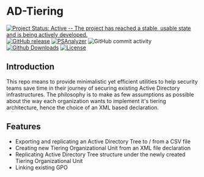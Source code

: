 # AD-Tiering
[![Project Status: Active -- The project has reached a stable, usable state and is being actively developed.](http://www.repostatus.org/badges/latest/active.svg)](http://www.repostatus.org/#active)
[![GitHub release](https://img.shields.io/github/release/h4n0sh1/ad-tiering.svg)](https://github.com/h4n0sh1/AD-Tiering)
[![PSAnalyzer](https://github.com/h4n0sh1/ad-tiering/actions/workflows/powershell.yml/badge.svg?branch=main&event=push)](https://github.com/h4n0sh1/ad-tiering/actions/workflows/powershell.yml)
![GitHub commit activity](https://img.shields.io/github/commit-activity/w/h4n0sh1/ad-tiering)
[![Github Downloads](https://img.shields.io/github/downloads/h4n0sh1/ad-tiering/total)](https://github.com/h4n0sh1/AD-Tiering)
[![License](https://img.shields.io/github/license/h4n0sh1/ad-tiering.svg)](https://github.com/h4n0sh1/ad-tiering/blob/master/LICENSE)

## Introduction

This repo means to provide minimalistic yet efficient utilities to help security teams save time in their journey of securing existing Active Directory infrastructures.
The philosophy is to make as few assumptions as possible about the way each organization wants to implement it's tiering architecture, hence the choice of an XML based declaration. 

## Features 

- Exporting and replicating an Active Directory Tree to / from a CSV file
- Creating new Tiering Organizational Unit from an XML file declaration
- Replicating Active Directory Tree structure under the newly created Tiering Organizational Unit
- Linking existing GPO
